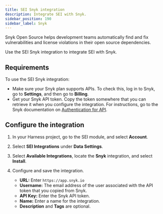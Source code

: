 ```yaml
---
title: SEI Snyk integration
description: Integrate SEI with Snyk.
sidebar_position: 190
sidebar_label: Snyk
---
```


Snyk Open Source helps development teams automatically find and fix vulnerabilities and license violations in their open source dependencies.

Use the SEI Snyk integration to integrate SEI with Snyk.

## Requirements

To use the SEI Snyk integration:

* Make sure your Snyk plan supports APIs. To check this, log in to Snyk, go to **Settings**, and then go to **Billing**.
* Get your Snyk API token. Copy the token somewhere that you can retrieve it when you configure the integration. For instructions, go to the Snyk documentation on [Authentication for API](https://docs.snyk.io/snyk-api-info/authentication-for-api).

## Configure the integration

1. In your Harness project, go to the SEI module, and select **Account**.
2. Select **SEI Integrations** under **Data Settings**.
3. Select **Available Integrations**, locate the **Snyk** integration, and select **Install**.
4. Configure and save the integration.

   * **URL:** Enter `https://app.snyk.io`
   * **Username:** The email address of the user associated with the API token that you copied from Snyk.
   * **API Key:** Enter the Snyk API token.
   * **Name:** Enter a name for the integration.
   * **Description** and **Tags** are optional.
